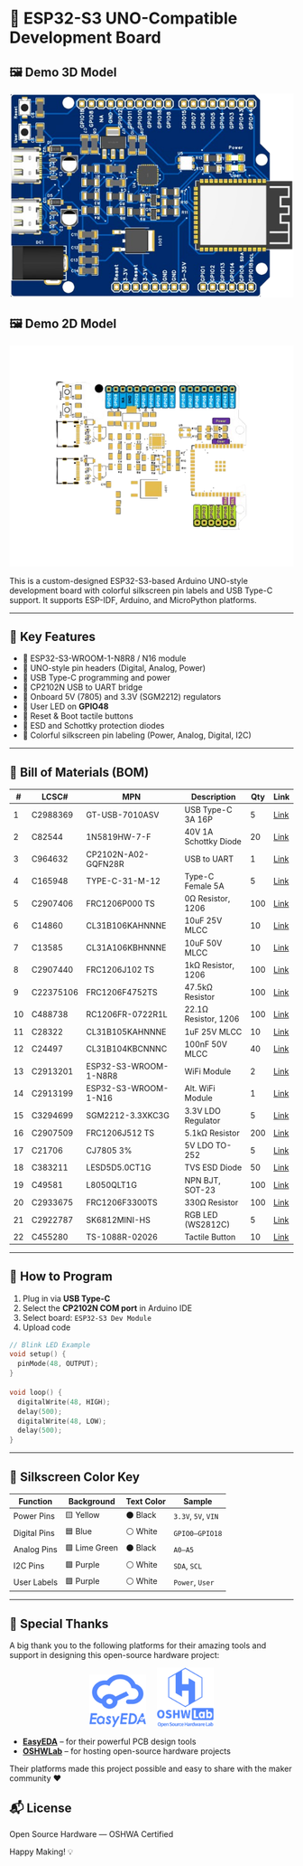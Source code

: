 # 🚀 **ESP32-S3 UNO-Compatible Development Board**

## 🖼️ Demo 3D Model
![PCB Demo 3D](Image/3d.png)

## 🖼️ Demo 2D Model
![PCB Demo 32](Image/2d.png)


This is a custom-designed ESP32-S3-based Arduino UNO-style development board with colorful silkscreen pin labels and USB Type-C support. It supports ESP-IDF, Arduino, and MicroPython platforms.

---

## 📌 **Key Features**

- 🔹 ESP32-S3-WROOM-1-N8R8 / N16 module
- 🔹 UNO-style pin headers (Digital, Analog, Power)
- 🔹 USB Type-C programming and power
- 🔹 CP2102N USB to UART bridge
- 🔹 Onboard 5V (7805) and 3.3V (SGM2212) regulators
- 🔹 User LED on **GPIO48**
- 🔹 Reset & Boot tactile buttons
- 🔹 ESD and Schottky protection diodes
- 🔹 Colorful silkscreen pin labeling (Power, Analog, Digital, I2C)

---

## 🧩 **Bill of Materials (BOM)**

| #  | LCSC#     | MPN                   | Description           | Qty | Link                                                                                                                                     |
| -- | --------- | --------------------- | --------------------- | --- | ---------------------------------------------------------------------------------------------------------------------------------------- |
| 1  | C2988369  | GT-USB-7010ASV        | USB Type-C 3A 16P     | 5   | [Link](https://lcsc.com/product-detail/usb-connectors_g-switch-gt-usb-7010asv_C2988369.html)                                             |
| 2  | C82544    | 1N5819HW-7-F          | 40V 1A Schottky Diode | 20  | [Link](https://lcsc.com/product-detail/schottky-diodes_diodes-1n5819hw-7-f_C82544.html)                                                  |
| 3  | C964632   | CP2102N-A02-GQFN28R   | USB to UART           | 1   | [Link](https://lcsc.com/product-detail/usb-converters_silicon-labs-cp2102n-a02-gqfn28r_C964632.html)                                     |
| 4  | C165948   | TYPE-C-31-M-12        | Type-C Female 5A      | 5   | [Link](https://lcsc.com/product-detail/usb-connectors_korean-hroparts-elec-type-c-31-m-12_C165948.html)                                  |
| 5  | C2907406  | FRC1206P000 TS        | 0Ω Resistor, 1206     | 100 | [Link](https://lcsc.com/product-detail/chip-resistor-surface-mount_fojan-frc1206p000-ts_C2907406.html)                                   |
| 6  | C14860    | CL31B106KAHNNNE       | 10uF 25V MLCC         | 10  | [Link](https://lcsc.com/product-detail/multilayer-ceramic-capacitors-mlcc-smd-smt_samsung-electro-mechanics-cl31b106kahnnne_C14860.html) |
| 7  | C13585    | CL31A106KBHNNNE       | 10uF 50V MLCC         | 10  | [Link](https://lcsc.com/product-detail/multilayer-ceramic-capacitors-mlcc-smd-smt_samsung-electro-mechanics-cl31a106kbhnnne_C13585.html) |
| 8  | C2907440  | FRC1206J102 TS        | 1kΩ Resistor, 1206    | 100 | [Link](https://lcsc.com/product-detail/chip-resistor-surface-mount_fojan-frc1206j102-ts_C2907440.html)                                   |
| 9  | C22375106 | FRC1206F4752TS        | 47.5kΩ Resistor       | 100 | [Link](https://lcsc.com/product-detail/chip-resistor-surface-mount_fojan-frc1206f4752ts_C22375106.html)                                  |
| 10 | C488738   | RC1206FR-0722R1L      | 22.1Ω Resistor, 1206  | 100 | [Link](https://lcsc.com/product-detail/chip-resistor-surface-mount_yageo-rc1206fr-0722r1l_C488738.html)                                  |
| 11 | C28322    | CL31B105KAHNNNE       | 1uF 25V MLCC          | 10  | [Link](https://lcsc.com/product-detail/multilayer-ceramic-capacitors-mlcc-smd-smt_samsung-electro-mechanics-cl31b105kahnnne_C28322.html) |
| 12 | C24497    | CL31B104KBCNNNC       | 100nF 50V MLCC        | 40  | [Link](https://lcsc.com/product-detail/multilayer-ceramic-capacitors-mlcc-smd-smt_samsung-electro-mechanics-cl31b104kbcnnnc_C24497.html) |
| 13 | C2913201  | ESP32-S3-WROOM-1-N8R8 | WiFi Module           | 2   | [Link](https://lcsc.com/product-detail/wifi-modules_espressif-esp32-s3-wroom-1-n8r8_C2913201.html)                                       |
| 14 | C2913199  | ESP32-S3-WROOM-1-N16  | Alt. WiFi Module      | 1   | [Link](https://lcsc.com/product-detail/wifi-modules_espressif-esp32-s3-wroom-1-n16_C2913199.html)                                        |
| 15 | C3294699  | SGM2212-3.3XKC3G      | 3.3V LDO Regulator    | 5   | [Link](https://lcsc.com/product-detail/voltage-regulators-linear-low-drop-out-ldo-regulators_sgmicro-sgm2212-3-3xkc3g-tr_C3294699.html)  |
| 16 | C2907509  | FRC1206J512 TS        | 5.1kΩ Resistor        | 200 | [Link](https://lcsc.com/product-detail/chip-resistor-surface-mount_fojan-frc1206j512-ts_C2907509.html)                                   |
| 17 | C21706    | CJ7805 3%             | 5V LDO TO-252         | 5   | [Link](https://lcsc.com/product-detail/voltage-regulators-linear-low-drop-out-ldo-regulators_jscj-cj7805-3_C21706.html)                  |
| 18 | C383211   | LESD5D5.0CT1G         | TVS ESD Diode         | 50  | [Link](https://lcsc.com/product-detail/esd-and-surge-protection-tvs-esd_lrc-lesd5d5-0ct1g_C383211.html)                                  |
| 19 | C49581    | L8050QLT1G            | NPN BJT, SOT-23       | 100 | [Link](https://lcsc.com/product-detail/bipolar-bjt_lrc-l8050qlt1g_C49581.html)                                                           |
| 20 | C2933675  | FRC1206F3300TS        | 330Ω Resistor         | 100 | [Link](https://lcsc.com/product-detail/chip-resistor-surface-mount_fojan-frc1206f3300ts_C2933675.html)                                   |
| 21 | C2922787  | SK6812MINI-HS         | RGB LED (WS2812C)     | 5   | [Link](https://lcsc.com/product-detail/rgb-leds-built-in-ic_opsco-optoelectronics-sk6812mini-hs_C2922787.html)                           |
| 22 | C455280   | TS-1088R-02026        | Tactile Button        | 10  | [Link](https://lcsc.com/product-detail/tactile-switches_xunpu-ts-1088r-02026_C455280.html)                                               |

---

## 🔧 **How to Program**

1. Plug in via **USB Type-C**
2. Select the **CP2102N COM port** in Arduino IDE
3. Select board: `ESP32-S3 Dev Module`
4. Upload code

```cpp
// Blink LED Example
void setup() {
  pinMode(48, OUTPUT);
}

void loop() {
  digitalWrite(48, HIGH);
  delay(500);
  digitalWrite(48, LOW);
  delay(500);
}
```

---

## 🎨 **Silkscreen Color Key**

| Function       | Background     | Text Color | Sample |
| -------------- | -------------- | ---------- | ------ |
| Power Pins     | 🟨 Yellow       | ⚫ Black    | `3.3V`, `5V`, `VIN` |
| Digital Pins   | 🟦 Blue         | ⚪ White    | `GPIO0–GPIO18`      |
| Analog Pins    | 🟩 Lime Green   | ⚫ Black    | `A0–A5`             |
| I2C Pins       | 🟪 Purple       | ⚪ White    | `SDA`, `SCL`        |
| User Labels    | 🟪 Purple       | ⚪ White    | `Power`, `User`     |
---





## 🙏 Special Thanks

A big thank you to the following platforms for their amazing tools and support in designing this open-source hardware project:

<p align="center">
  <img src="Image/EasyEDA.png" alt="EasyEDA Logo" width="100"/>&nbsp;&nbsp;&nbsp;&nbsp;
  <img src="Image/OSHWLab.png" alt="OSHWLab Logo" width="100"/>
</p>

- **[EasyEDA](https://easyeda.com/)** – for their powerful PCB design tools  
- **[OSHWLab](https://oshwlab.com/)** – for hosting open-source hardware projects

Their platforms made this project possible and easy to share with the maker community ❤️

## 📬 License

Open Source Hardware — OSHWA Certified



Happy Making! 💡
